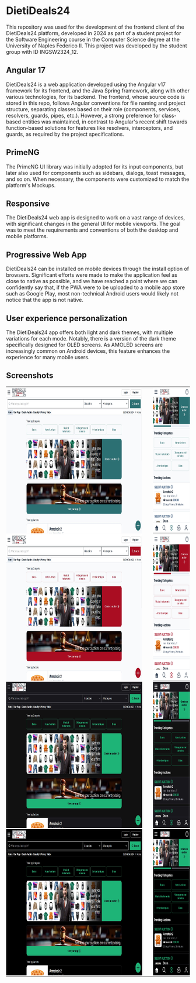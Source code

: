 # DietiDeals24

This repository was used for the development of the frontend client of the DietiDeals24 platform, developed in 2024 as part of a student project for the Software Engineering course in the Computer Science degree at the University of Naples Federico II. This project was developed by the student group with ID INGSW2324_12.

## Angular 17

DietiDeals24 is a web application developed using the Angular v17 framework for its frontend, and the Java Spring framework, along with other various technologies, for its backend. The frontend, whose source code is stored in this repo, follows Angular conventions for file naming and project structure, separating classes based on their role (components, services, resolvers, guards, pipes, etc.). However, a strong preference for class-based entities was maintained, in contrast to Angular's recent shift towards function-based solutions for features like resolvers, interceptors, and guards, as required by the project specifications.

## PrimeNG

The PrimeNG UI library was initially adopted for its input components, but later also used for components such as sidebars, dialogs, toast messages, and so on. When necessary, the components were customized to match the platform's Mockups.

## Responsive

The DietiDeals24 web app is designed to work on a vast range of devices, with significant changes in the general UI for mobile viewports. The goal was to meet the requirements and conventions of both the desktop and mobile platforms.

## Progressive Web App

DietiDeals24 can be installed on mobile devices through the install option of browsers. Significant efforts were made to make the application feel as close to native as possible, and we have reached a point where we can confidently say that, if the PWA were to be uploaded to a mobile app store such as Google Play, most non-technical Android users would likely not notice that the app is not native.

## User experience personalization

The DietiDeals24 app offers both light and dark themes, with multiple variations for each mode. Notably, there is a version of the dark theme specifically designed for OLED screens. As AMOLED screens are increasingly common on Android devices, this feature enhances the experience for many mobile users.

## Screenshots

<table cellspacing="0" cellpadding="0" style="border-collapse: collapse; border: none;">
  <tr>
    <td style="width: 74%; vertical-align: bottom; padding: 0; border: none;">
      <img src="src/assets/screenshots/desktop-wide-1.jpg" alt="Desktop Screenshot 1" style="width: 100%; height: 400px;">
    </td>
    <td style="width: 6%; padding: 0; border: none;"></td>
    <td style="width: 20%; vertical-align: bottom; padding: 0; border: none;">
      <img src="src/assets/screenshots/mobile-portrait-1.jpg" alt="Mobile Screenshot 1" style="width: 100%; height: 400px;">
    </td>
  </tr>
    <tr>
    <td style="width: 74%; vertical-align: bottom; padding: 0; border: none;">
      <img src="src/assets/screenshots/desktop-wide-2.jpg" alt="Desktop Screenshot 2" style="width: 100%; height: 400px;">
    </td>
    <td style="width: 6%; padding: 0; border: none;"></td>
    <td style="width: 20%; vertical-align: bottom; padding: 0; border: none;">
      <img src="src/assets/screenshots/mobile-portrait-2.jpg" alt="Mobile Screenshot 2" style="width: 100%; height: 400px;">
    </td>
  </tr>
    <tr>
    <td style="width: 74%; vertical-align: bottom; padding: 0; border: none;">
      <img src="src/assets/screenshots/desktop-wide-3.jpg" alt="Desktop Screenshot 3" style="width: 100%; height: 400px;">
    </td>
    <td style="width: 6%; padding: 0; border: none;"></td>
    <td style="width: 20%; vertical-align: bottom; padding: 0; border: none;">
      <img src="src/assets/screenshots/mobile-portrait-3.jpg" alt="Mobile Screenshot 3" style="width: 100%; height: 400px;">
    </td>
  </tr>
  <tr>
    <td style="width: 74%; vertical-align: bottom; padding: 0; border: none;">
      <img src="src/assets/screenshots/desktop-wide-4.jpg" alt="Desktop Screenshot 4" style="width: 100%; height: 400px;">
    </td>
    <td style="width: 6%; padding: 0; border: none;"></td>
    <td style="width: 20%; vertical-align: bottom; padding: 0; border: none;">
      <img src="src/assets/screenshots/mobile-portrait-4.jpg" alt="Mobile Screenshot 4" style="width: 100%; height: 400px;">
    </td>
  </tr>
</table>

